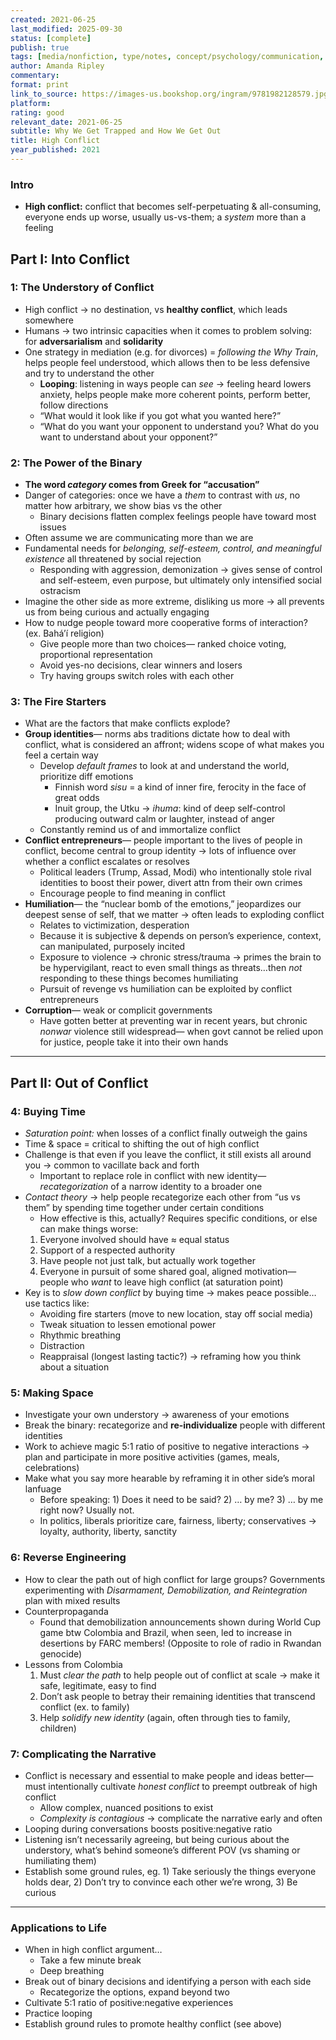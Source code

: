 ```yaml
---
created: 2021-06-25
last_modified: 2025-09-30
status: [complete]
publish: true
tags: [media/nonfiction, type/notes, concept/psychology/communication, concept/sociology]
author: Amanda Ripley
commentary:
format: print
link_to_source: https://images-us.bookshop.org/ingram/9781982128579.jpg?v=92adf31d0576c975c95c16ca148b5fa7
platform:
rating: good
relevant_date: 2021-06-25
subtitle: Why We Get Trapped and How We Get Out
title: High Conflict
year_published: 2021
---
```


### Intro

- **High conflict:** conflict that becomes self-perpetuating & all-consuming, everyone ends up worse, usually us-vs-them; a *system* more than a feeling

## Part I: Into Conflict

### 1: The Understory of Conflict

- High conflict → no destination, vs **healthy conflict**, which leads somewhere
- Humans → two intrinsic capacities when it comes to problem solving: for **adversarialism** and **solidarity**
- One strategy in mediation (e.g. for divorces) = *following the Why Train*, helps people feel understood, which allows then to be less defensive and try to understand the other
    - **Looping**: listening in ways people can *see* → feeling heard lowers anxiety, helps people make more coherent points, perform better, follow directions
    - “What would it look like if you got what you wanted here?”
    - “What do you want your opponent to understand you? What do you want to understand about your opponent?”

### 2: The Power of the Binary

- **The word *category* comes from Greek for “accusation”** 
- Danger of categories: once we have a *them* to contrast with *us*, no matter how arbitrary, we show bias vs the other
    - Binary decisions flatten complex feelings people have toward most issues
- Often assume we are communicating more than we are
- Fundamental needs for *belonging, self-esteem, control, and meaningful existence* all threatened by social rejection
    - Responding with aggression, demonization → gives sense of control and self-esteem, even purpose, but ultimately only intensified social ostracism
- Imagine the other side as more extreme, disliking us more → all prevents us from being curious and actually engaging
- How to nudge people toward more cooperative forms of interaction? (ex. Bahá’í religion)
    - Give people more than two choices— ranked choice voting, proportional representation
    - Avoid yes-no decisions, clear winners and losers
    - Try having groups switch roles with each other

### 3: The Fire Starters

- What are the factors that make conflicts explode?
- **Group identities**— norms abs traditions dictate how to deal with conflict, what is considered an affront; widens scope of what makes you feel a certain way
    - Develop *default frames* to look at and understand the world, prioritize diff emotions
        - Finnish word *sisu* = a kind of inner fire, ferocity in the face of great odds
        - Inuit group, the Utku → *ihuma*: kind of deep self-control producing outward calm or laughter, instead of anger
    - Constantly remind us of and immortalize conflict
- **Conflict entrepreneurs**— people important to the lives of people in conflict, become central to group identity → lots of influence over whether a conflict escalates or resolves
    - Political leaders (Trump, Assad, Modi) who intentionally stole rival identities to boost their power, divert attn from their own crimes
    - Encourage people to find meaning in conflict
- **Humiliation**— the “nuclear bomb of the emotions,” jeopardizes our deepest sense of self, that we matter → often leads to exploding conflict
    - Relates to victimization, desperation
    - Because it is subjective & depends on person’s experience, context, can manipulated, purposely incited
    - Exposure to violence → chronic stress/trauma → primes the brain to be hypervigilant,  react to even small things as threats…then *not* responding to these things becomes humiliating
    - Pursuit of revenge vs humiliation can be exploited by conflict entrepreneurs
- **Corruption**— weak or complicit governments
    - Have gotten better at preventing war in recent years, but chronic *nonwar* violence still widespread— when govt cannot be relied upon for justice, people take it into their own hands

---

## Part II: Out of Conflict

### 4: Buying Time

- *Saturation point:* when losses of a conflict finally outweigh the gains
- Time & space = critical to shifting the out of high conflict
- Challenge is that even if you leave the conflict, it still exists all around you → common to vacillate back and forth
    - Important to replace role in conflict with new identity— *recategorization* of a narrow identity to a broader one
- *Contact theory* → help people recategorize each other from “us vs them” by spending time together under certain conditions
    - How effective is this, actually? Requires specific conditions, or else can make things worse:
    1. Everyone involved should have ≈ equal status 
    2. Support of a respected authority 
    3. Have people not just talk, but actually work together 
    4. Everyone in pursuit of some shared goal, aligned motivation— people who *want* to leave high conflict (at saturation point)
- Key is to *slow down conflict* by buying time → makes peace possible… use tactics like:
    - Avoiding fire starters (move to new location, stay off social media)
    - Tweak situation to lessen emotional power
    - Rhythmic breathing
    - Distraction
    - Reappraisal (longest lasting tactic?) → reframing how you think about a situation

### 5: Making Space

- Investigate your own understory → awareness of your emotions
- Break the binary: recategorize and **re-individualize** people with different identities
- Work to achieve magic 5:1 ratio of positive to negative interactions → plan and participate in more positive activities (games, meals, celebrations)
- Make what you say more hearable by reframing it in other side’s moral lanfuage
    - Before speaking: 1) Does it need to be said? 2) … by me? 3) … by me right now? Usually not.
    - In politics, liberals prioritize care, fairness, liberty; conservatives → loyalty, authority, liberty, sanctity

### 6: Reverse Engineering

- How to clear the path out of high conflict for large groups? Governments experimenting with *Disarmament, Demobilization, and Reintegration* plan with mixed results
- Counterpropaganda
    - Found that demobilization announcements shown during World Cup game btw Colombia and Brazil, when seen, led to increase in desertions by FARC members! (Opposite to role of radio in Rwandan genocide)
- Lessons from Colombia
    1. Must *clear the path* to help people out of conflict at scale → make it safe, legitimate, easy to find 
    2. Don’t ask people to betray their remaining identities that transcend conflict (ex. to family)
    3. Help *solidify new identity* (again, often through ties to family, children)

### 7: Complicating the Narrative

- Conflict is necessary and essential to make people and ideas better— must intentionally cultivate *honest conflict* to preempt outbreak of high conflict
    - Allow complex, nuanced positions to exist
    - *Complexity is contagious* → complicate the narrative early and often
- Looping during conversations boosts positive:negative ratio
- Listening isn’t necessarily agreeing, but being curious about the understory, what’s behind someone’s different POV (vs shaming or humiliating them)
- Establish some ground rules, eg. 1) Take seriously the things everyone holds dear, 2) Don’t try to convince each other we’re wrong, 3) Be curious

---

### Applications to Life

- When in high conflict argument…
    - Take a few minute break
    - Deep breathing
- Break out of binary decisions and identifying a person with each side
    - Recategorize the options, expand beyond two
- Cultivate 5:1 ratio of positive:negative experiences
- Practice looping
- Establish ground rules to promote healthy conflict (see above)
